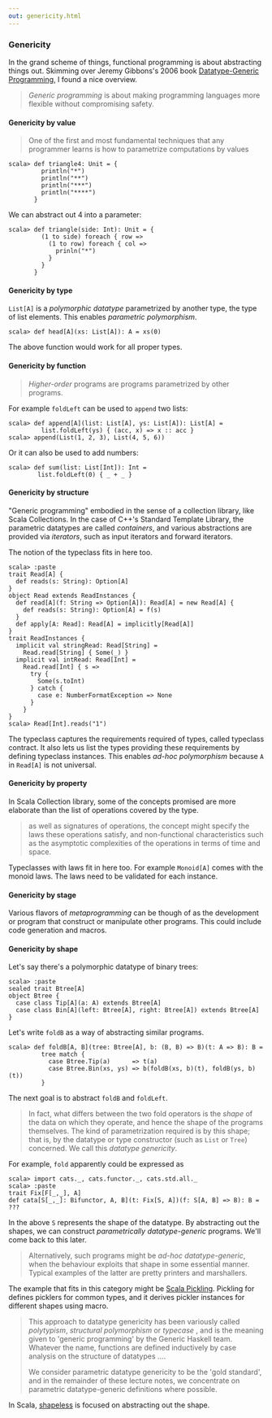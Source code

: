 ```yaml
---
out: genericity.html
---
```


  [Gibbons2006]: http://www.cs.ox.ac.uk/jeremy.gibbons/publications/dgp.pdf
  [Pickling]: https://github.com/scala/pickling
  [shapeless]: https://github.com/milessabin/shapeless
  [scodec]: https://github.com/scodec/scodec

### Genericity

In the grand scheme of things, functional programming is about
abstracting things out.
Skimming over Jeremy Gibbons's 2006 book [Datatype-Generic Programming][Gibbons2006],
I found a nice overview.

> *Generic programming* is about making programming languages more flexible without compromising safety.

#### Genericity by value

> One of the first and most fundamental techniques that any programmer learns
> is how to parametrize computations by values

```console:new
scala> def triangle4: Unit = {
         println("*")
         println("**")
         println("***")
         println("****")
       }
```

We can abstract out 4 into a parameter:

```console
scala> def triangle(side: Int): Unit = {
         (1 to side) foreach { row =>
           (1 to row) foreach { col =>
             prinln("*")
           }
         }
       }
```

#### Genericity by type

`List[A]` is a *polymorphic datatype* parametrized by another type,
the type of list elements. This enables *parametric polymorphism*.

```console
scala> def head[A](xs: List[A]): A = xs(0)
````

The above function would work for all proper types.

#### Genericity by function

> *Higher-order* programs are programs parametrized by other programs.

For example `foldLeft` can be used to `append` two lists:

```console
scala> def append[A](list: List[A], ys: List[A]): List[A] =
         list.foldLeft(ys) { (acc, x) => x :: acc }
scala> append(List(1, 2, 3), List(4, 5, 6))
```

Or it can also be used to add numbers:

```console
scala> def sum(list: List[Int]): Int =
        list.foldLeft(0) { _ + _ }
```

#### Genericity by structure

"Generic programming" embodied in the sense of a collection library,
like Scala Collections.
In the case of C++'s Standard Template Library,
the parametric datatypes are called *containers*, and various abstractions are provided via *iterators*,
such as input iterators and forward iterators.

The notion of the typeclass fits in here too.

```console
scala> :paste
trait Read[A] {
  def reads(s: String): Option[A]
}
object Read extends ReadInstances {
  def read[A](f: String => Option[A]): Read[A] = new Read[A] {
    def reads(s: String): Option[A] = f(s)
  }
  def apply[A: Read]: Read[A] = implicitly[Read[A]]
}
trait ReadInstances {
  implicit val stringRead: Read[String] =
    Read.read[String] { Some(_) }
  implicit val intRead: Read[Int] =
    Read.read[Int] { s =>
      try {
        Some(s.toInt)
      } catch {
        case e: NumberFormatException => None
      }
    }
}
scala> Read[Int].reads("1")
```

The typeclass captures the requirements required of types, called typeclass contract.
It also lets us list the types providing these requirements by defining
typeclass instances.
This enables *ad-hoc polymorphism* because `A` in `Read[A]` is not universal.

#### Genericity by property

In Scala Collection library, some of the concepts promised are more
elaborate than the list of operations covered by the type.

> as well as signatures of operations,
> the concept might specify the laws these operations satisfy, and non-functional
> characteristics such as the asymptotic complexities of the operations in terms of
> time and space.

Typeclasses with laws fit in here too. For example `Monoid[A]` comes with the monoid laws.
The laws need to be validated for each instance.

#### Genericity by stage

Various flavors of *metaprogramming* can be though of as the development
or program that construct or manipulate other programs.
This could include code generation and macros.

#### Genericity by shape

Let's say there's a polymorphic datatype of binary trees:

```console
scala> :paste
sealed trait Btree[A]
object Btree {
  case class Tip[A](a: A) extends Btree[A]
  case class Bin[A](left: Btree[A], right: Btree[A]) extends Btree[A]
}
```

Let's write `foldB` as a way of abstracting similar programs.

```console
scala> def foldB[A, B](tree: Btree[A], b: (B, B) => B)(t: A => B): B =
         tree match {
           case Btree.Tip(a)      => t(a)
           case Btree.Bin(xs, ys) => b(foldB(xs, b)(t), foldB(ys, b)(t))
         }
```

The next goal is to abstract `foldB` and `foldLeft`.

> In fact, what differs between the two fold operators is the *shape* of the data
> on which they operate, and hence the shape of the programs themselves. The
> kind of parametrization required is by this shape; that is, by the datatype or type
> constructor (such as `List` or `Tree`) concerned. We call this *datatype genericity*.

For example, `fold` apparently could be expressed as

```console
scala> import cats._, cats.functor._, cats.std.all._
scala> :paste
trait Fix[F[_,_], A]
def cata[S[_,_]: Bifunctor, A, B](t: Fix[S, A])(f: S[A, B] => B): B = ???
```

In the above `S` represents the shape of the datatype.
By abstracting out the shapes, we can construct *parametrically datatype-generic* programs.
We'll come back to this later.

> Alternatively, such programs might be *ad-hoc datatype-generic*,
> when the behaviour exploits that shape in some essential manner.
> Typical examples of the latter are pretty printers and marshallers.

The example that fits in this category might be [Scala Pickling][Pickling].
Pickling for defines picklers for common types, and it derives
pickler instances for different shapes using macro.

> This approach to datatype genericity has been variously called *polytypism*,
> *structural polymorphism* or *typecase* , and is the meaning given to 'generic programming' by the Generic Haskell team.
> Whatever the name, functions are defined inductively by case analysis on the structure of datatypes
> ....
>
> We consider parametric datatype genericity to be the 'gold standard', and in the remainder of these lecture notes, we concentrate on parametric datatype-generic definitions where possible.

In Scala, [shapeless][shapeless] is focused on abstracting out the shape.
